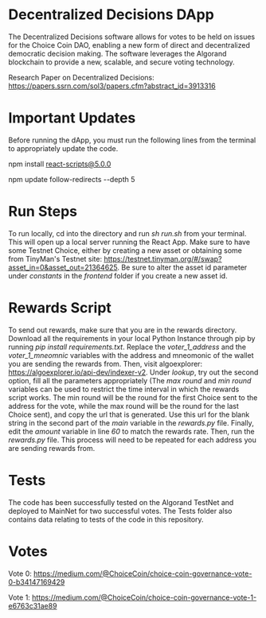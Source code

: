 # Decentralized Decisions DApp

The Decentralized Decisions software allows for votes to be held on issues for the Choice Coin DAO, enabling a new form of direct and decentralized democratic decision making. The software leverages the Algorand blockchain to provide a new, scalable, and secure voting technology.

Research Paper on Decentralized Decisions: https://papers.ssrn.com/sol3/papers.cfm?abstract_id=3913316

# Important Updates

Before running the dApp, you must run the following lines from the terminal to appropriately update the code.

npm install react-scripts@5.0.0

npm update follow-redirects --depth 5

# Run Steps
To run locally, cd into the directory and run *sh run.sh* from your terminal. This will open up a local server running the React App. 
Make sure to have some Testnet Choice, either by creating a new asset or obtaining some from TinyMan's Testnet site: https://testnet.tinyman.org/#/swap?asset_in=0&asset_out=21364625. Be sure to alter the asset id parameter under *constants* in the *frontend* folder if you create a new asset id.

# Rewards Script
To send out rewards, make sure that you are in the rewards directory. Download all the requirements in your local Python Instance through pip by running *pip install requirements.txt*. Replace the *voter_1_address* and the *voter_1_mneomnic* variables with the address and mneomonic of the wallet you are sending the rewards from. Then, visit algoexplorer: https://algoexplorer.io/api-dev/indexer-v2. Under *lookup*, try out the second option, fill all the parameters appropriately (The *max round* and *min round* variables can be used to restrict the time interval in which the rewards script works. The min round will be the round for the first Choice sent to the address for the vote, while the max round will be the round for the last Choice sent), and copy the url that is generated. Use this url for the blank string in the second part of the *main* variable in the *rewards.py* file. Finally, edit the *amount* variable in line *60* to match the rewards rate. Then, run the *rewards.py* file. This process will need to be repeated for each address you are sending rewards from.

# Tests

The code has been successfully tested on the Algorand TestNet and deployed to MainNet for two successful votes. The Tests folder also contains data relating to tests of the code in this repository.

# Votes

Vote 0: https://medium.com/@ChoiceCoin/choice-coin-governance-vote-0-b34147169429

Vote 1: https://medium.com/@ChoiceCoin/choice-coin-governance-vote-1-e6763c31ae89

